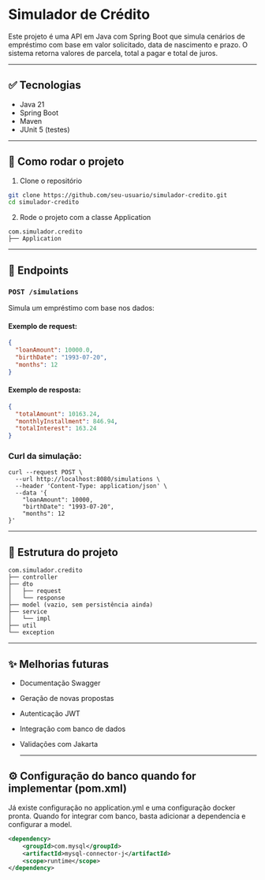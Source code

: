 # Simulador de Crédito

Este projeto é uma API em Java com Spring Boot que simula cenários de empréstimo com base em valor solicitado, data de nascimento e prazo. O sistema retorna valores de parcela, total a pagar e total de juros.

---

## ✅ Tecnologias

- Java 21
- Spring Boot
- Maven
- JUnit 5 (testes)

---

## 🚀 Como rodar o projeto

1. Clone o repositório

```bash
git clone https://github.com/seu-usuario/simulador-credito.git
cd simulador-credito
```

2. Rode o projeto com a classe Application

```
com.simulador.credito
├── Application
```

---

## 📮 Endpoints

### `POST /simulations`

Simula um empréstimo com base nos dados:

#### Exemplo de request:

```json
{
  "loanAmount": 10000.0,
  "birthDate": "1993-07-20",
  "months": 12
}
```

#### Exemplo de resposta:

```json
{
  "totalAmount": 10163.24,
  "monthlyInstallment": 846.94,
  "totalInterest": 163.24
}
```

### Curl da simulação:
```curl
curl --request POST \
  --url http://localhost:8080/simulations \
  --header 'Content-Type: application/json' \
  --data '{
    "loanAmount": 10000,
    "birthDate": "1993-07-20",
    "months": 12
}'
```
---

## 📁 Estrutura do projeto

```
com.simulador.credito
├── controller
├── dto
│   ├── request
│   └── response
├── model (vazio, sem persistência ainda)
├── service
│   └── impl
├── util
└── exception
```

---

## ✨ Melhorias futuras

- Documentação Swagger
- Geração de novas propostas
- Autenticação JWT
- Integração com banco de dados
- Validações com Jakarta

  ---

## ⚙️ Configuração do banco quando for implementar (pom.xml)
Já existe configuração no application.yml e uma configuração docker pronta. Quando for integrar com banco, basta adicionar a dependencia e configurar a model.
```xml
<dependency>
    <groupId>com.mysql</groupId>
    <artifactId>mysql-connector-j</artifactId>
    <scope>runtime</scope>
</dependency>
```
